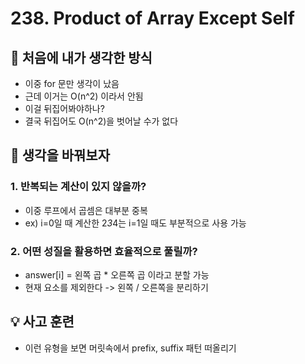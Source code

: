 # 238. Product of Array Except Self

## 🧗 처음에 내가 생각한 방식
- 이중 for 문만 생각이 났음
- 근데 이거는 O(n^2) 이라서 안됨
- 이걸 뒤집어봐야하나?
- 결국 뒤집어도 O(n^2)을 벗어날 수가 없다

## 💭 생각을 바꿔보자
### 1. 반복되는 계산이 있지 않을까?
- 이중 루프에서 곱셈은 대부분 중복
- ex) i=0일 때 계산한 2*3*4는 i=1일 때도 부분적으로 사용 가능
### 2. 어떤 성질을 활용하면 효율적으로 풀릴까?
- answer[i] = 왼쪽 곱 * 오른쪽 곱 이라고 분할 가능
- 현재 요소를 제외한다 -> 왼쪽 / 오른쪽을 분리하기

## 💡 사고 훈련
- 이런 유형을 보면 머릿속에서 prefix, suffix 패턴 떠올리기
